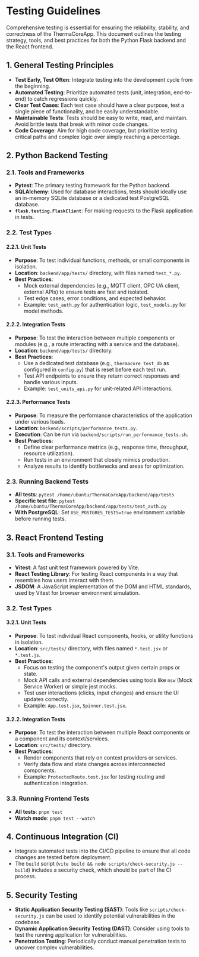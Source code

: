 # Testing Guidelines

Comprehensive testing is essential for ensuring the reliability, stability, and correctness of the ThermaCoreApp. This document outlines the testing strategy, tools, and best practices for both the Python Flask backend and the React frontend.

## 1. General Testing Principles

*   **Test Early, Test Often**: Integrate testing into the development cycle from the beginning.
*   **Automated Testing**: Prioritize automated tests (unit, integration, end-to-end) to catch regressions quickly.
*   **Clear Test Cases**: Each test case should have a clear purpose, test a single piece of functionality, and be easily understandable.
*   **Maintainable Tests**: Tests should be easy to write, read, and maintain. Avoid brittle tests that break with minor code changes.
*   **Code Coverage**: Aim for high code coverage, but prioritize testing critical paths and complex logic over simply reaching a percentage.

## 2. Python Backend Testing

### 2.1. Tools and Frameworks

*   **Pytest**: The primary testing framework for the Python backend.
*   **SQLAlchemy**: Used for database interactions, tests should ideally use an in-memory SQLite database or a dedicated test PostgreSQL database.
*   **`flask.testing.FlaskClient`**: For making requests to the Flask application in tests.

### 2.2. Test Types

#### 2.2.1. Unit Tests

*   **Purpose**: To test individual functions, methods, or small components in isolation.
*   **Location**: `backend/app/tests/` directory, with files named `test_*.py`.
*   **Best Practices**:
    *   Mock external dependencies (e.g., MQTT client, OPC UA client, external APIs) to ensure tests are fast and isolated.
    *   Test edge cases, error conditions, and expected behavior.
    *   Example: `test_auth.py` for authentication logic, `test_models.py` for model methods.

#### 2.2.2. Integration Tests

*   **Purpose**: To test the interaction between multiple components or modules (e.g., a route interacting with a service and the database).
*   **Location**: `backend/app/tests/` directory.
*   **Best Practices**:
    *   Use a dedicated test database (e.g., `thermacore_test_db` as configured in `config.py`) that is reset before each test run.
    *   Test API endpoints to ensure they return correct responses and handle various inputs.
    *   Example: `test_units_api.py` for unit-related API interactions.

#### 2.2.3. Performance Tests

*   **Purpose**: To measure the performance characteristics of the application under various loads.
*   **Location**: `backend/scripts/performance_tests.py`.
*   **Execution**: Can be run via `backend/scripts/run_performance_tests.sh`.
*   **Best Practices**:
    *   Define clear performance metrics (e.g., response time, throughput, resource utilization).
    *   Run tests in an environment that closely mimics production.
    *   Analyze results to identify bottlenecks and areas for optimization.

### 2.3. Running Backend Tests

*   **All tests**: `pytest /home/ubuntu/ThermaCoreApp/backend/app/tests`
*   **Specific test file**: `pytest /home/ubuntu/ThermaCoreApp/backend/app/tests/test_auth.py`
*   **With PostgreSQL**: Set `USE_POSTGRES_TESTS=true` environment variable before running tests.

## 3. React Frontend Testing

### 3.1. Tools and Frameworks

*   **Vitest**: A fast unit test framework powered by Vite.
*   **React Testing Library**: For testing React components in a way that resembles how users interact with them.
*   **JSDOM**: A JavaScript implementation of the DOM and HTML standards, used by Vitest for browser environment simulation.

### 3.2. Test Types

#### 3.2.1. Unit Tests

*   **Purpose**: To test individual React components, hooks, or utility functions in isolation.
*   **Location**: `src/tests/` directory, with files named `*.test.jsx` or `*.test.js`.
*   **Best Practices**:
    *   Focus on testing the component's output given certain props or state.
    *   Mock API calls and external dependencies using tools like `msw` (Mock Service Worker) or simple jest mocks.
    *   Test user interactions (clicks, input changes) and ensure the UI updates correctly.
    *   Example: `App.test.jsx`, `Spinner.test.jsx`.

#### 3.2.2. Integration Tests

*   **Purpose**: To test the interaction between multiple React components or a component and its context/services.
*   **Location**: `src/tests/` directory.
*   **Best Practices**:
    *   Render components that rely on context providers or services.
    *   Verify data flow and state changes across interconnected components.
    *   Example: `ProtectedRoute.test.jsx` for testing routing and authentication integration.

### 3.3. Running Frontend Tests

*   **All tests**: `pnpm test`
*   **Watch mode**: `pnpm test --watch`

## 4. Continuous Integration (CI)

*   Integrate automated tests into the CI/CD pipeline to ensure that all code changes are tested before deployment.
*   The `build` script (`vite build && node scripts/check-security.js --build`) includes a security check, which should be part of the CI process.

## 5. Security Testing

*   **Static Application Security Testing (SAST)**: Tools like `scripts/check-security.js` can be used to identify potential vulnerabilities in the codebase.
*   **Dynamic Application Security Testing (DAST)**: Consider using tools to test the running application for vulnerabilities.
*   **Penetration Testing**: Periodically conduct manual penetration tests to uncover complex vulnerabilities.
